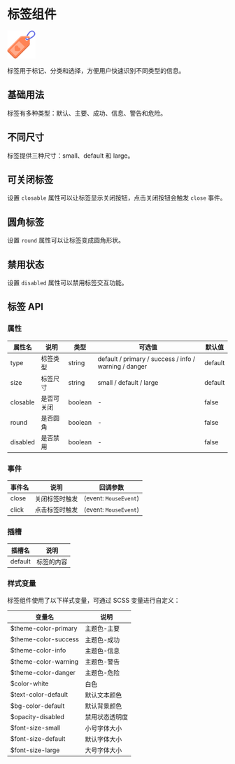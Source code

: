 # 标签组件

![标签组件](/components/tag.png)

标签用于标记、分类和选择，方便用户快速识别不同类型的信息。

## 基础用法

标签有多种类型：默认、主要、成功、信息、警告和危险。

<demo component-name="tag" examples="basic"></demo>

## 不同尺寸

标签提供三种尺寸：small、default 和 large。

<demo component-name="tag" examples="size"></demo>

## 可关闭标签

设置 `closable` 属性可以让标签显示关闭按钮，点击关闭按钮会触发 `close` 事件。

<demo component-name="tag" examples="closable"></demo>

## 圆角标签

设置 `round` 属性可以让标签变成圆角形状。

<demo component-name="tag" examples="round"></demo>

## 禁用状态

设置 `disabled` 属性可以禁用标签交互功能。

<demo component-name="tag" examples="disabled"></demo>

## 标签 API

### 属性

| 属性名   | 说明           | 类型    | 可选值                                              | 默认值  |
| -------- | -------------- | ------- | --------------------------------------------------- | ------- |
| type     | 标签类型       | string  | default / primary / success / info / warning / danger | default |
| size     | 标签尺寸       | string  | small / default / large                             | default |
| closable | 是否可关闭     | boolean | -                                                   | false   |
| round    | 是否圆角       | boolean | -                                                   | false   |
| disabled | 是否禁用       | boolean | -                                                   | false   |

### 事件

| 事件名 | 说明                   | 回调参数 |
| ------ | ---------------------- | -------- |
| close  | 关闭标签时触发         | (event: `MouseEvent`) |
| click  | 点击标签时触发         | (event: `MouseEvent`) |

### 插槽

| 插槽名  | 说明           |
| ------- | -------------- |
| default | 标签的内容     |

### 样式变量

标签组件使用了以下样式变量，可通过 SCSS 变量进行自定义：

| 变量名                | 说明           |
| --------------------- | -------------- |
| $theme-color-primary  | 主题色-主要    |
| $theme-color-success  | 主题色-成功    |
| $theme-color-info     | 主题色-信息    |
| $theme-color-warning  | 主题色-警告    |
| $theme-color-danger   | 主题色-危险    |
| $color-white          | 白色           |
| $text-color-default   | 默认文本颜色   |
| $bg-color-default     | 默认背景颜色   |
| $opacity-disabled     | 禁用状态透明度 |
| $font-size-small      | 小号字体大小   |
| $font-size-default    | 默认字体大小   |
| $font-size-large      | 大号字体大小   |
